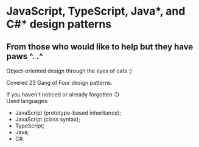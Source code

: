 # JavaScript, TypeScript, Java\*, and C#\* design patterns

## From those who would like to help but they have paws ^. .^

Object-oriented design through the eyes of cats :)

Covered 23 Gang of Four design patterns.

If you haven't noticed or already forgotten :D  
Used languages:
- JavaScript (prototype-based inheritance);
- JavaScript (class syntax);
- TypeScript;
- Java;
- C#.
